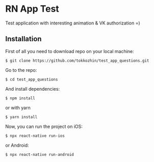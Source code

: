 # RN App Test

Test application with interesting animation & VK authorization =)

## Installation

First of all you need to download repo on your local machine:

```
$ git clone https://github.com/tokkozhin/test_app_questions.git
```
Go to the repo:
```
$ cd test_app_questions
```
And install dependencies:
```
$ npm install
```
or with yarn
```
$ yarn install
```
Now, you can run the project on iOS:
```
$ npx react-native run-ios
```
or Android:
```
$ npx react-native run-android
```
